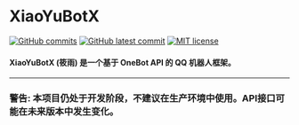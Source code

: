 # XiaoYuBotX

[![GitHub commits](https://badgen.net/github/commits/xiaozhou233/XiaoYuBotX)](https://github.com/xiaozhou233/XiaoYuBotX/commits/master/)
[![GitHub latest commit](https://badgen.net/github/last-commit/xiaozhou233/XiaoYuBotX)](https://github.com/xiaozhou233/XiaoYuBotX/commits/master/)
[![MIT license](https://img.shields.io/badge/License-MIT-blue.svg)](https://lbesson.mit-license.org/)

#### XiaoYuBotX (筱雨) 是一个基于 OneBot API 的 QQ 机器人框架。

------------

### 警告: 本项目仍处于开发阶段，不建议在生产环境中使用。API接口可能在未来版本中发生变化。